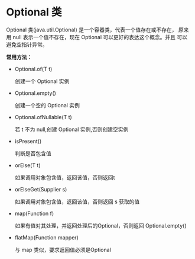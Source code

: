 # Optional 类

Optional<T> 类(java.util.Optional) 是一个容器类，代表一个值存在或不存在， 原来用 null 表示一个值不存在，现在 Optional 可以更好的表达这个概念。并且 可以避免空指针异常。

**常用方法：**

* Optional.of(T t)

  创建一个 Optional 实例

* Optional.empty()

  创建一个空的 Optional 实例

* Optional.ofNullable(T t)

  若 t 不为 null,创建 Optional 实例,否则创建空实例

* isPresent()

  判断是否包含值

* orElse(T t)

  如果调用对象包含值，返回该值，否则返回t

* orElseGet(Supplier s)

  如果调用对象包含值，返回该值，否则返回 s 获取的值

* map(Function f)

  如果有值对其处理，并返回处理后的Optional，否则返回 Optional.empty()

* flatMap(Function mapper)

  与 map 类似，要求返回值必须是Optional